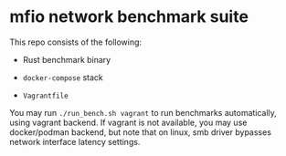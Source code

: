 # mfio network benchmark suite

This repo consists of the following:

- Rust benchmark binary

- `docker-compose` stack

- `Vagrantfile`

You may run `./run_bench.sh vagrant` to run benchmarks automatically, using vagrant backend. If vagrant is not available, you may use docker/podman backend, but note that on linux, smb driver bypasses network interface latency settings.

